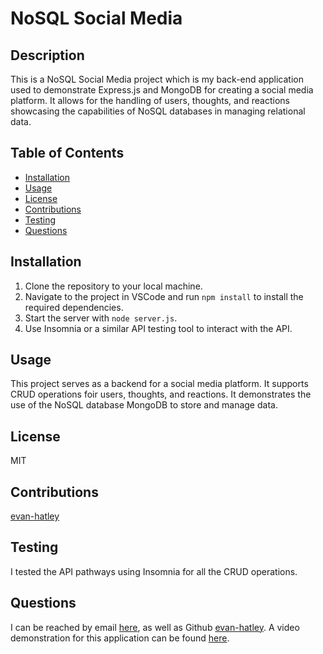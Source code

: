 # NoSQL Social Media

## Description

 This is a NoSQL Social Media project which is my back-end application used to demonstrate Express.js and MongoDB for creating a social media platform. It allows for the handling of users, thoughts, and reactions showcasing the capabilities of NoSQL databases in managing relational data.

## Table of Contents

- [Installation](#installation)
- [Usage](#usage)
- [License](#license)
- [Contributions](#contributions)
- [Testing](#testing)
- [Questions](#questions)

## Installation

1. Clone the repository to your local machine.
2. Navigate to the project in VSCode and run `npm install` to install the required dependencies.
3. Start the server with `node server.js`.
4. Use Insomnia or a similar API testing tool to interact with the API.

## Usage

This project serves as a backend for a social media platform. It supports CRUD operations foir users, thoughts, and reactions. It demonstrates the use of the NoSQL database MongoDB to store and manage data.

## License

MIT

## Contributions

[evan-hatley](https://github.com/evan-hatley/)

## Testing

I tested the API pathways using Insomnia for all the CRUD operations.

## Questions

  I can be reached by email [here](eahatley@gmail.com), as well as Github [evan-hatley](https://github.com/evan-hatley/). A video demonstration for this application can be found [here](video).
